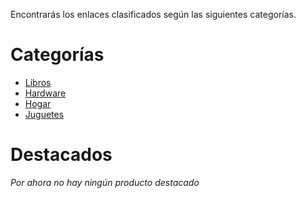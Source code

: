 Encontrarás los enlaces clasificados según las siguientes categorías.

# Categorías

- [Libros](https://rchavarria.github.io/readings)
- [Hardware](categories/hardware)
- [Hogar](categories/home)
- [Juguetes](categories/games)

# Destacados

*Por ahora no hay ningún producto destacado*
